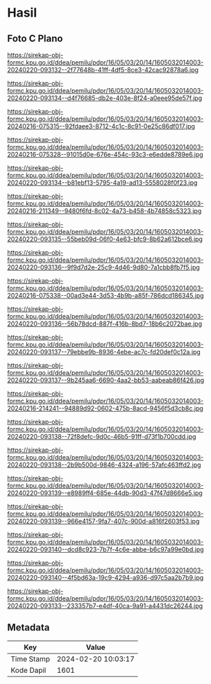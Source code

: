 # Hasil

## Foto C Plano

https://sirekap-obj-formc.kpu.go.id/ddea/pemilu/pdpr/16/05/03/20/14/1605032014003-20240220-093132--2f77648b-41ff-4df5-8ce3-42cac92878a6.jpg

https://sirekap-obj-formc.kpu.go.id/ddea/pemilu/pdpr/16/05/03/20/14/1605032014003-20240220-093134--d4f76685-db2e-403e-8f24-a0eee95de57f.jpg

https://sirekap-obj-formc.kpu.go.id/ddea/pemilu/pdpr/16/05/03/20/14/1605032014003-20240216-075315--92fdaee3-8712-4c1c-8c91-0e25c86df017.jpg

https://sirekap-obj-formc.kpu.go.id/ddea/pemilu/pdpr/16/05/03/20/14/1605032014003-20240216-075328--91015d0e-676e-454c-93c3-e6edde8789e6.jpg

https://sirekap-obj-formc.kpu.go.id/ddea/pemilu/pdpr/16/05/03/20/14/1605032014003-20240220-093134--b81ebf13-5795-4a19-ad13-5558028f0f23.jpg

https://sirekap-obj-formc.kpu.go.id/ddea/pemilu/pdpr/16/05/03/20/14/1605032014003-20240216-211349--9480f6fd-8c02-4a73-b458-4b74858c5323.jpg

https://sirekap-obj-formc.kpu.go.id/ddea/pemilu/pdpr/16/05/03/20/14/1605032014003-20240220-093135--55beb09d-06f0-4e63-bfc9-8b62a612bce6.jpg

https://sirekap-obj-formc.kpu.go.id/ddea/pemilu/pdpr/16/05/03/20/14/1605032014003-20240220-093136--9f9d7d2e-25c9-4d46-9d80-7a1cbb8fb7f5.jpg

https://sirekap-obj-formc.kpu.go.id/ddea/pemilu/pdpr/16/05/03/20/14/1605032014003-20240216-075338--00ad3e44-3d53-4b9b-a85f-786dcd186345.jpg

https://sirekap-obj-formc.kpu.go.id/ddea/pemilu/pdpr/16/05/03/20/14/1605032014003-20240220-093136--56b78dcd-887f-416b-8bd7-18b6c2072bae.jpg

https://sirekap-obj-formc.kpu.go.id/ddea/pemilu/pdpr/16/05/03/20/14/1605032014003-20240220-093137--79ebbe9b-8936-4ebe-ac7c-fd20def0c12a.jpg

https://sirekap-obj-formc.kpu.go.id/ddea/pemilu/pdpr/16/05/03/20/14/1605032014003-20240220-093137--9b245aa6-6690-4aa2-bb53-aabeab86f426.jpg

https://sirekap-obj-formc.kpu.go.id/ddea/pemilu/pdpr/16/05/03/20/14/1605032014003-20240216-214241--94889d92-0602-475b-8acd-9456f5d3cb8c.jpg

https://sirekap-obj-formc.kpu.go.id/ddea/pemilu/pdpr/16/05/03/20/14/1605032014003-20240220-093138--72f8defc-9d0c-46b5-91ff-d73f1b700cdd.jpg

https://sirekap-obj-formc.kpu.go.id/ddea/pemilu/pdpr/16/05/03/20/14/1605032014003-20240220-093138--2b9b500d-9846-4324-a196-57afc463ffd2.jpg

https://sirekap-obj-formc.kpu.go.id/ddea/pemilu/pdpr/16/05/03/20/14/1605032014003-20240220-093139--e8989ff4-685e-44db-90d3-47f47d8666e5.jpg

https://sirekap-obj-formc.kpu.go.id/ddea/pemilu/pdpr/16/05/03/20/14/1605032014003-20240220-093139--966e4157-9fa7-407c-900d-a816f2603f53.jpg

https://sirekap-obj-formc.kpu.go.id/ddea/pemilu/pdpr/16/05/03/20/14/1605032014003-20240220-093140--dcd8c923-7b7f-4c6e-abbe-b6c97a99e0bd.jpg

https://sirekap-obj-formc.kpu.go.id/ddea/pemilu/pdpr/16/05/03/20/14/1605032014003-20240220-093140--4f5bd63a-19c9-4294-a936-d97c5aa2b7b9.jpg

https://sirekap-obj-formc.kpu.go.id/ddea/pemilu/pdpr/16/05/03/20/14/1605032014003-20240220-093133--233357b7-e4df-40ca-9a91-a4431dc26244.jpg


## Metadata

| Key        | Value               |
| ---------- | ------------------- |
| Time Stamp | 2024-02-20 10:03:17 |
| Kode Dapil | 1601                |




